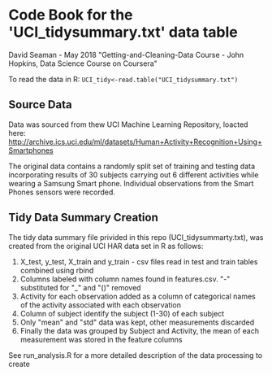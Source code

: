 # Code Book for the 'UCI_tidysummary.txt' data table

David Seaman - May 2018
"Getting-and-Cleaning-Data Course - John Hopkins, Data Science Course on Coursera"

To read the data in R:
`UCI_tidy<-read.table("UCI_tidysummary.txt")`

## Source Data
Data was sourced from thew UCI Machine Learning Repository, loacted here:
http://archive.ics.uci.edu/ml/datasets/Human+Activity+Recognition+Using+Smartphones

The original data contains a randomly split set of training and testing data incorporating results of 30 subjects carrying out 6 different activities while wearing a Samsung Smart phone.  Individual observations from the Smart Phones sensors were recorded.

## Tidy Data Summary Creation
The tidy data summary file privided in this repo (UCI_tidysummarty.txt), was created from the original UCI HAR data set in R as follows:

1. X_test, y_test, X_train and y_train - csv files read in test and train tables combined using rbind
2. Columns labeled with column names found in features.csv. "-" substituted for "_" and "()" removed
3. Activity for each observation added as a column of categorical names of the activity associated with each observation
4. Column of subject identify the subject (1-30) of each subject
5. Only "mean" and "std" data was kept, other measurements discarded
6. Finally the data was grouped by Subject and Activity, the mean of each measurement was stored in the feature columns

See run_analysis.R for a more detailed description of the data processing to create

